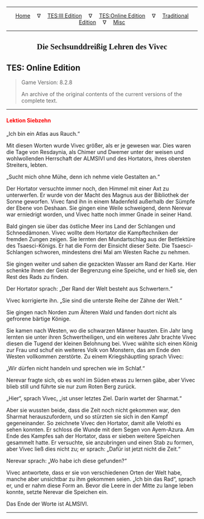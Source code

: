 
---

<!-- Jekyll Page Links -->

<center>
<a href="../../../../index.html">Home</a>
&emsp;&nabla;&emsp;
<a href="../../../index-tes3.html">TES:III Edition</a>
&emsp;&nabla;&emsp;
<a href="../../../index-teso.html">TES:Online Edition</a>
&emsp;&nabla;&emsp;
<a href="../../../index-traditional.html">Traditional Edition</a>
&emsp;&nabla;&emsp;
<a href="../../../index-misc.html">Misc</a>
</center>

<!-- Markdown Body Below: -->

---

<center>
<h2><span style="font-family:Georgia">Die Sechsunddreißig Lehren des Vivec</span></h2>
</center>

## TES: Online Edition

> Game Version: 8.2.8
>
> An archive of the original contents of the current versions of the complete text.

---

#### <span style="color:red">Lektion Siebzehn</span>

„Ich bin ein Atlas aus Rauch.“

Mit diesen Worten wurde Vivec größer, als er je gewesen war. Dies waren die Tage von Resdaynia, als Chimer und Dwemer unter der weisen und wohlwollenden Herrschaft der ALMSIVI und des Hortators, ihres obersten Streiters, lebten.

„Sucht mich ohne Mühe, denn ich nehme viele Gestalten an.“

Der Hortator versuchte immer noch, den Himmel mit einer Axt zu unterwerfen. Er wurde von der Macht des Magnus aus der Bibliothek der Sonne geworfen. Vivec fand ihn in einem Madenfeld außerhalb der Sümpfe der Ebene von Deshaan. Sie gingen eine Weile schweigend, denn Nerevar war erniedrigt worden, und Vivec hatte noch immer Gnade in seiner Hand.

Bald gingen sie über das östliche Meer ins Land der Schlangen und Schneedämonen. Vivec wollte dem Hortator die Kampftechniken der fremden Zungen zeigen. Sie lernten den Mundartschlag aus der Bettlektüre des Tsaesci-Königs. Er hat die Form der Einsicht dieser Seite. Die Tsaesci-Schlangen schworen, mindestens drei Mal am Westen Rache zu nehmen.

Sie gingen weiter und sahen die gezackten Wasser am Rand der Karte. Hier schenkte ihnen der Geist der Begrenzung eine Speiche, und er hieß sie, den Rest des Rads zu finden.

Der Hortator sprach: „Der Rand der Welt besteht aus Schwertern.“

Vivec korrigierte ihn. „Sie sind die unterste Reihe der Zähne der Welt.“

Sie gingen nach Norden zum Älteren Wald und fanden dort nicht als gefrorene bärtige Könige.

Sie kamen nach Westen, wo die schwarzen Männer hausten. Ein Jahr lang lernten sie unter ihren Schwertheiligen, und ein weiteres Jahr brachte Vivec diesen die Tugend der kleinen Belohnung bei. Vivec wählte sich einen König zur Frau und schuf ein weiteres Volk von Monstern, das am Ende den Westen vollkommen zerstörte. Zu einem Kriegshäuptling sprach Vivec:

„Wir dürfen nicht handeln und sprechen wie im Schlaf.“

Nerevar fragte sich, ob es wohl im Süden etwas zu lernen gäbe, aber Vivec blieb still und führte sie nur zum Roten Berg zurück.

„Hier“, sprach Vivec, „ist unser letztes Ziel. Darin wartet der Sharmat.“

Aber sie wussten beide, dass die Zeit noch nicht gekommen war, den Sharmat herauszufordern, und so stürzten sie sich in den Kampf gegeneinander. So zeichnete Vivec den Hortator, damit alle Velothi es sehen konnten. Er schloss die Wunde mit dem Segen von Ayem-Azura. Am Ende des Kampfes sah der Hortator, dass er sieben weitere Speichen gesammelt hatte. Er versuchte, sie anzubringen und einen Stab zu formen, aber Vivec ließ dies nicht zu; er sprach: „Dafür ist jetzt nicht die Zeit.“

Nerevar sprach: „Wo habe ich diese gefunden?“

Vivec antwortete, dass er sie von verschiedenen Orten der Welt habe, manche aber unsichtbar zu ihm gekommen seien. „Ich bin das Rad“, sprach er, und er nahm diese Form an. Bevor die Leere in der Mitte zu lange leben konnte, setzte Nerevar die Speichen ein.

Das Ende der Worte ist ALMSIVI.

---
